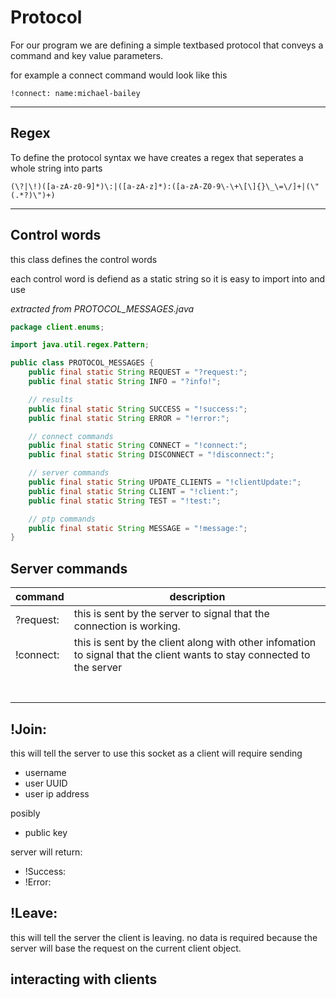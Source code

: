 # Protocol
For our program we are defining a simple textbased protocol that conveys a command and key value parameters.

for example a connect command would look like this

`!connect: name:michael-bailey`

---

## Regex

To define the protocol syntax we have creates a regex that seperates a whole string into parts

`(\?|\!)([a-zA-z0-9]*)\:|([a-zA-z]*):([a-zA-Z0-9\-\+\[\]{}\_\=\/]+|(\"(.*?)\")+)`

---

## Control words

this class defines the control words

each control word is defiend as a static string so it is easy to import into and use

*extracted from PROTOCOL_MESSAGES.java*

```java
package client.enums;

import java.util.regex.Pattern;

public class PROTOCOL_MESSAGES {
    public final static String REQUEST = "?request:";
    public final static String INFO = "?info!";

    // results
    public final static String SUCCESS = "!success:";
    public final static String ERROR = "!error:";

    // connect commands
    public final static String CONNECT = "!connect:";
    public final static String DISCONNECT = "!disconnect:";

    // server commands
    public final static String UPDATE_CLIENTS = "!clientUpdate:";
    public final static String CLIENT = "!client:";
    public final static String TEST = "!test:";

    // ptp commands
    public final static String MESSAGE = "!message:";
}
```



## Server commands
| command   | description                                                  |
| --------- | ------------------------------------------------------------ |
| ?request: | this is sent by the server to  signal that the connection is working. |
| !connect: | this is sent by the client along with other infomation to signal that the client wants to stay connected to the server |
|           |                                                              |
|           |                                                              |
|           |                                                              |
|           |                                                              |
|           |                                                              |
|           |                                                              |
|           |                                                              |






## !Join:
this will tell the server to use this socket as a client
will require sending
* username
* user UUID
* user ip address

posibly
* public key

server will return:
* !Success:
* !Error:

## !Leave:
this will tell the server the client is leaving.
no data is required because the server will base the request on the current client object.

## interacting with clients